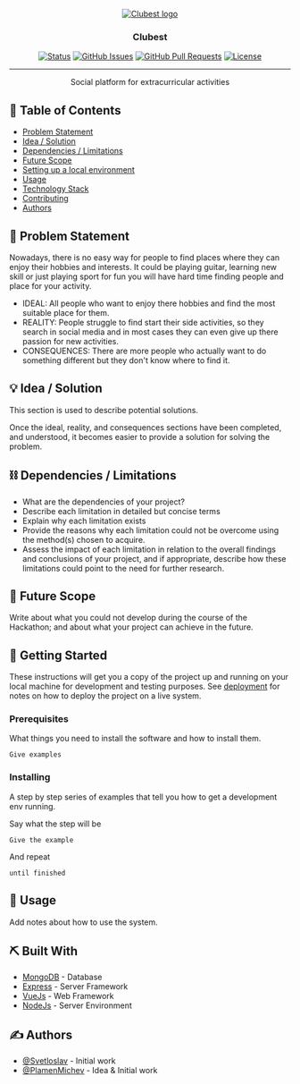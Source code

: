 <p align="center">
  <a href="" rel="noopener">
 <img src="https://i.imgur.com/XPIMRxc.png" alt="Clubest logo"></a>
</p>
<h3 align="center">Clubest</h3>

<div align="center">

  [![Status](https://img.shields.io/badge/status-active-success.svg)]() 
  [![GitHub Issues](https://img.shields.io/github/issues/Svetloslav15/Clubest)](https://github.com/Svetloslav15/Clubest/issues)
  [![GitHub Pull Requests](https://img.shields.io/github/issues-pr/Svetloslav15/Clubest.svg)](https://github.com/Svetloslav15/Clubest/pulls)
  [![License](https://img.shields.io/badge/license-MIT-blue.svg)](LICENSE.md)

</div>

---

<p align="center"> Social platform for extracurricular activities
    <br> 
</p>

## 📝 Table of Contents
- [Problem Statement](#problem_statement)
- [Idea / Solution](#idea)
- [Dependencies / Limitations](#limitations)
- [Future Scope](#future_scope)
- [Setting up a local environment](#getting_started)
- [Usage](#usage)
- [Technology Stack](#tech_stack)
- [Contributing](../CONTRIBUTING.md)
- [Authors](#authors)

## 🧐 Problem Statement <a name = "problem_statement"></a>
Nowadays, there is no easy way for people to find places where they can enjoy their hobbies and interests. It could be playing guitar, learning new skill or just playing sport for fun you will have hard time finding people and place for your activity.

- IDEAL: All people who want to enjoy there hobbies and find the most suitable place for them.
- REALITY: People struggle to find start their side activities, so they search in social media and in most cases they can even give up there passion for new activities.
- CONSEQUENCES: There are more people who actually want to do something different but they don't know where to find it.

## 💡 Idea / Solution <a name = "idea"></a>
This section is used to describe potential solutions. 

Once the ideal, reality, and consequences sections have been 
completed, and understood, it becomes easier to provide a solution for solving the problem.

## ⛓️ Dependencies / Limitations <a name = "limitations"></a>
- What are the dependencies of your project?
- Describe each limitation in detailed but concise terms
- Explain why each limitation exists
- Provide the reasons why each limitation could not be overcome using the method(s) chosen to acquire.
- Assess the impact of each limitation in relation to the overall findings and conclusions of your project, and if 
appropriate, describe how these limitations could point to the need for further research.

## 🚀 Future Scope <a name = "future_scope"></a>
Write about what you could not develop during the course of the Hackathon; and about what your project can achieve 
in the future.

## 🏁 Getting Started <a name = "getting_started"></a>
These instructions will get you a copy of the project up and running on your local machine for development 
and testing purposes. See [deployment](#deployment) for notes on how to deploy the project on a live system.

### Prerequisites

What things you need to install the software and how to install them.

```
Give examples
```

### Installing

A step by step series of examples that tell you how to get a development env running.

Say what the step will be

```
Give the example
```

And repeat

```
until finished
```

## 🎈 Usage <a name="usage"></a>
Add notes about how to use the system.

## ⛏️ Built With <a name = "tech_stack"></a>
- [MongoDB](https://www.mongodb.com/) - Database
- [Express](https://expressjs.com/) - Server Framework
- [VueJs](https://vuejs.org/) - Web Framework
- [NodeJs](https://nodejs.org/en/) - Server Environment

## ✍️ Authors <a name = "authors"></a>
- [@Svetloslav](https://github.com/Svetloslav15) - Initial work
- [@PlamenMichev](https://github.com/PlamenMichev) - Idea & Initial work
